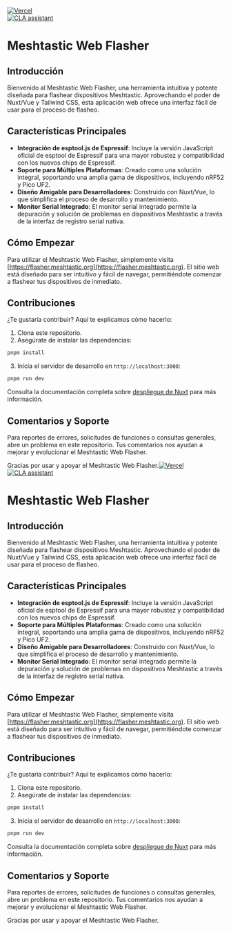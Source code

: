 [![Vercel](https://img.shields.io/static/v1?label=Powered%20by&message=Vercel&style=flat&logo=vercel&color=000000)](https://vercel.com?utm_source=meshtastic&utm_campaign=oss)  
[![CLA assistant](https://cla-assistant.io/readme/badge/meshtastic/web-flasher)](https://cla-assistant.io/meshtastic/web-flasher)

# Meshtastic Web Flasher

## Introducción
Bienvenido al Meshtastic Web Flasher, una herramienta intuitiva y potente diseñada para flashear dispositivos Meshtastic. Aprovechando el poder de Nuxt/Vue y Tailwind CSS, esta aplicación web ofrece una interfaz fácil de usar para el proceso de flasheo.

## Características Principales
- **Integración de esptool.js de Espressif**: Incluye la versión JavaScript oficial de esptool de Espressif para una mayor robustez y compatibilidad con los nuevos chips de Espressif.
- **Soporte para Múltiples Plataformas**: Creado como una solución integral, soportando una amplia gama de dispositivos, incluyendo nRF52 y Pico UF2.
- **Diseño Amigable para Desarrolladores**: Construido con Nuxt/Vue, lo que simplifica el proceso de desarrollo y mantenimiento.
- **Monitor Serial Integrado**: El monitor serial integrado permite la depuración y solución de problemas en dispositivos Meshtastic a través de la interfaz de registro serial nativa.

## Cómo Empezar
Para utilizar el Meshtastic Web Flasher, simplemente visita [https://flasher.meshtastic.org](https://flasher.meshtastic.org). El sitio web está diseñado para ser intuitivo y fácil de navegar, permitiéndote comenzar a flashear tus dispositivos de inmediato.

## Contribuciones
¿Te gustaría contribuir? Aquí te explicamos cómo hacerlo:

1. Clona este repositorio.
2. Asegúrate de instalar las dependencias:
```bash
pnpm install
```
3. Inicia el servidor de desarrollo en `http://localhost:3000`:
```bash
pnpm run dev
```

Consulta la documentación completa sobre [despliegue de Nuxt](https://nuxt.com/docs/getting-started/deployment#presets) para más información.

## Comentarios y Soporte
Para reportes de errores, solicitudes de funciones o consultas generales, abre un problema en este repositorio. Tus comentarios nos ayudan a mejorar y evolucionar el Meshtastic Web Flasher.

Gracias por usar y apoyar el Meshtastic Web Flasher.[![Vercel](https://img.shields.io/static/v1?label=Powered%20by&message=Vercel&style=flat&logo=vercel&color=000000)](https://vercel.com?utm_source=meshtastic&utm_campaign=oss)  
[![CLA assistant](https://cla-assistant.io/readme/badge/meshtastic/web-flasher)](https://cla-assistant.io/meshtastic/web-flasher)

# Meshtastic Web Flasher

## Introducción
Bienvenido al Meshtastic Web Flasher, una herramienta intuitiva y potente diseñada para flashear dispositivos Meshtastic. Aprovechando el poder de Nuxt/Vue y Tailwind CSS, esta aplicación web ofrece una interfaz fácil de usar para el proceso de flasheo.

## Características Principales
- **Integración de esptool.js de Espressif**: Incluye la versión JavaScript oficial de esptool de Espressif para una mayor robustez y compatibilidad con los nuevos chips de Espressif.
- **Soporte para Múltiples Plataformas**: Creado como una solución integral, soportando una amplia gama de dispositivos, incluyendo nRF52 y Pico UF2.
- **Diseño Amigable para Desarrolladores**: Construido con Nuxt/Vue, lo que simplifica el proceso de desarrollo y mantenimiento.
- **Monitor Serial Integrado**: El monitor serial integrado permite la depuración y solución de problemas en dispositivos Meshtastic a través de la interfaz de registro serial nativa.

## Cómo Empezar
Para utilizar el Meshtastic Web Flasher, simplemente visita [https://flasher.meshtastic.org](https://flasher.meshtastic.org). El sitio web está diseñado para ser intuitivo y fácil de navegar, permitiéndote comenzar a flashear tus dispositivos de inmediato.

## Contribuciones
¿Te gustaría contribuir? Aquí te explicamos cómo hacerlo:

1. Clona este repositorio.
2. Asegúrate de instalar las dependencias:
```bash
pnpm install
```
3. Inicia el servidor de desarrollo en `http://localhost:3000`:
```bash
pnpm run dev
```

Consulta la documentación completa sobre [despliegue de Nuxt](https://nuxt.com/docs/getting-started/deployment#presets) para más información.

## Comentarios y Soporte
Para reportes de errores, solicitudes de funciones o consultas generales, abre un problema en este repositorio. Tus comentarios nos ayudan a mejorar y evolucionar el Meshtastic Web Flasher.

Gracias por usar y apoyar el Meshtastic Web Flasher.